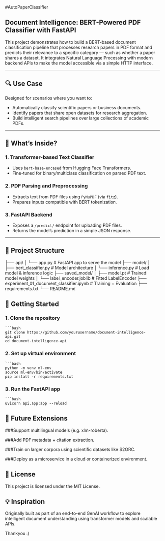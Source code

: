 #AutoPaperClassifier

## Document Intelligence: BERT-Powered PDF Classifier with FastAPI

This project demonstrates how to build a BERT-based document classification pipeline that processes research papers in PDF format and predicts their relevance to a specific category — such as whether a paper shares a dataset. It integrates Natural Language Processing with modern backend APIs to make the model accessible via a simple HTTP interface.

---

## 🔍 Use Case

Designed for scenarios where you want to:
- Automatically classify scientific papers or business documents.
- Identify papers that share open datasets for research aggregation.
- Build intelligent search pipelines over large collections of academic PDFs.

---

## 🧠 What’s Inside?

### 1. Transformer-based Text Classifier
- Uses `bert-base-uncased` from Hugging Face Transformers.
- Fine-tuned for binary/multiclass classification on parsed PDF text.

### 2. PDF Parsing and Preprocessing
- Extracts text from PDF files using `PyMuPDF` (via `fitz`).
- Prepares inputs compatible with BERT tokenization.

### 3. FastAPI Backend
- Exposes a `/predict/` endpoint for uploading PDF files.
- Returns the model’s prediction in a simple JSON response.

---

## 📁 Project Structure
├── api/
│ └── app.py # FastAPI app to serve the model
├── model/
│ ├── bert_classifier.py # Model architecture
│ └── inference.py # Load model & inference logic
├── saved_model/
│ ├── model.pt # Trained model weights
│ └── label_encoder.joblib # Fitted LabelEncoder
├── experiment_01_document_classifier.ipynb # Training + Evaluation
├── requirements.txt
└── README.md


## 🚀 Getting Started

### 1. Clone the repository
    ```bash
    git clone https://github.com/yourusername/document-intelligence-api.git
    cd document-intelligence-api


### 2. Set up virtual environment
    ```bash
    python -m venv ml-env
    source ml-env/bin/activate
    pip install -r requirements.txt
### 3. Run the FastAPI app
    ```bash
    uvicorn api.app:app --reload
    
## 🧩 Future Extensions
###Support multilingual models (e.g. xlm-roberta).

###Add PDF metadata + citation extraction.

###Train on larger corpora using scientific datasets like S2ORC.

###Deploy as a microservice in a cloud or containerized environment.

## 📄 License
This project is licensed under the MIT License.

## 💡 Inspiration
Originally built as part of an end-to-end GenAI workflow to explore intelligent document understanding using transformer models and scalable APIs.

Thankyou :)


